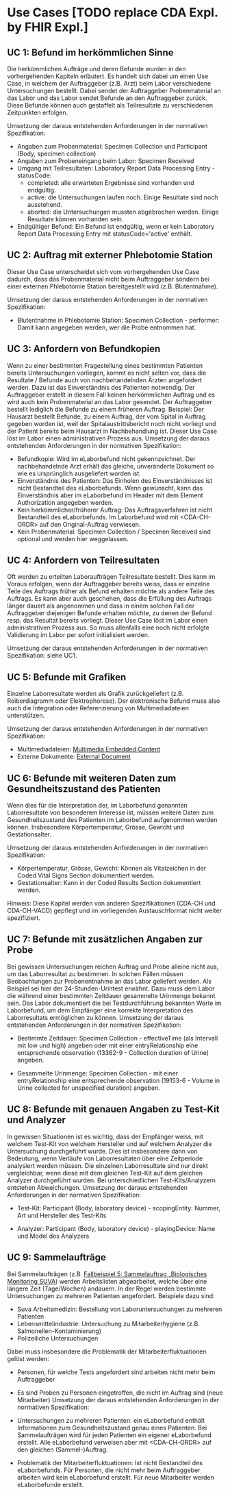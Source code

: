 # Use Cases [TODO replace CDA Expl. by FHIR Expl.]

## UC 1: Befund im herkömmlichen Sinne

Die herkömmlichen Aufträge und deren Befunde wurden in den vorhergehenden Kapiteln erläutert. Es handelt sich dabei um einen Use Case, in welchem der Auftraggeber (z.B. Arzt) beim Labor verschiedene Untersuchungen bestellt. Dabei sendet der Auftraggeber Probenmaterial an das Labor und das Labor sendet Befunde an den Auftraggeber zurück. Diese Befunde können auch gestaffelt als Teilresultate zu verschiedenen Zeitpunkten erfolgen.

Umsetzung der daraus entstehenden Anforderungen in der normativen Spezifikation:

* Angaben zum Probenmaterial: Specimen Collection und Participant (Body, specimen collection)
* Angaben zum Probeneingang beim Labor: Specimen Received
* Umgang mit Teilresultaten: Laboratory Report Data Processing Entry - statusCode:
  * completed: alle erwarteten Ergebnisse sind vorhanden und endgültig.
  * active: die Untersuchungen laufen noch. Einige Resultate sind noch ausstehend.
  * aborted: die Untersuchungen mussten abgebrochen werden. Einige Resultate können vorhanden sein.
* Endgültiger Befund: Ein Befund ist endgültig, wenn er kein Laboratory Report Data Processing Entry mit statusCode='active' enthält.

## UC 2: Auftrag mit externer Phlebotomie Station

Dieser Use Case unterscheidet sich vom vorhergehenden Use Case dadurch, dass das Probenmaterial nicht beim Auftraggeber sondern bei einer externen Phlebotomie Station bereitgestellt wird (z.B. Blutentnahme).

Umsetzung der daraus entstehenden Anforderungen in der normativen Spezifikation:

* Blutentnahme in Phlebotomie Station: Specimen Collection - performer: Damit kann angegeben werden, wer die Probe entnommen hat.
  
## UC 3: Anfordern von Befundkopien

Wenn zu einer bestimmten Fragestellung eines bestimmten Patienten bereits Untersuchungen vorliegen, kommt es nicht selten vor, dass die Resultate / Befunde auch von nachbehandelnden Ärzten angefordert werden. Dazu ist das Einverständnis des Patienten notwendig. Der Auftraggeber erstellt in diesem Fall keinen herkömmlichen Auftrag und es wird auch kein Probenmaterial an das Labor gesendet. Der Auftraggeber bestellt lediglich die Befunde zu einem früheren Auftrag.
Beispiel: Der Hausarzt bestellt Befunde, zu einem Auftrag, der vom Spital in Auftrag gegeben worden ist, weil der Spitalaustrittsbericht noch nicht vorliegt und der Patient bereits beim Hausarzt in Nachbehandlung ist. Dieser Use Case löst im Labor einen administrativen Prozess aus.
Umsetzung der daraus entstehenden Anforderungen in der normativen Spezifikation:

* Befundkopie: Wird im eLaborbefund nicht gekennzeichnet. Der nachbehandelnde Arzt erhält das gleiche, unveränderte Dokument so wie es ursprünglich ausgeliefert worden ist.
* Einverständnis des Patienten: Das Einholen des Einverständnisses ist nicht Bestandteil des eLaborbefunds. Wenn gewünscht, kann das Einverständnis aber im eLaborbefund im Header mit dem Element Authorization angegeben werden.
* Kein herkömmlicher/früherer Auftrag: Das Auftragsverfahren ist nicht Bestandteil des eLaborbefunds. Im Laborbefund wird mit \<CDA-CH-ORDR\> auf den Original-Auftrag verwiesen.
* Kein Probenmaterial: Specimen Collection / Specimen Received sind optional und werden hier weggelassen.
  
## UC 4: Anfordern von Teilresultaten

Oft werden zu erteilten Laboraufträgen Teilresultate bestellt. Dies kann im Voraus erfolgen, wenn der Auftraggeber bereits weiss, dass er einzelne Teile des Auftrags früher als Befund erhalten möchte als andere Teile des Auftrags. Es kann aber auch geschehen, dass die Erfüllung des Auftrags länger dauert als angenommen und dass in einem solchen Fall der Auftraggeber diejenigen Befunde erhalten möchte, zu denen der Befund resp. das Resultat bereits vorliegt. Dieser Use Case löst im Labor einen administrativen Prozess aus. So muss allenfalls eine noch nicht erfolgte Validierung im Labor per sofort initialisiert werden.

Umsetzung der daraus entstehenden Anforderungen in der normativen Spezifikation: siehe UC1.

## UC 5: Befunde mit Grafiken

Einzelne Laborresultate werden als Grafik zurückgeliefert (z.B. Reiberdiagramm oder Elektrophorese). Der elektronische Befund muss also auch die Integration oder Referenzierung von Multimediadateien unterstützen.

Umsetzung der daraus entstehenden Anforderungen in der normativen Spezifikation:

* Multimediadateien: [Multimedia Embedded Content](http://e-health-wiki.ch/index.php/Ehscda:CDA-CH-LREP_(specification)#Multimedia_Embedded_Content)
* Externe Dokumente: [External Document](http://e-health-wiki.ch/index.php/Ehscda:CDA-CH-LREP_(specification)#External_document)

## UC 6: Befunde mit weiteren Daten zum Gesundheitszustand des Patienten

Wenn dies für die Interpretation der, im Laborbefund genannten Laborresultate von besonderem Interesse ist, müssen weitere Daten zum Gesundheitszustand des Patienten im Laborbefund aufgenommen werden können. Insbesondere Körpertemperatur, Grösse, Gewicht und Gestationsalter.

Umsetzung der daraus entstehenden Anforderungen in der normativen Spezifikation:

* Körpertemperatur, Grösse, Gewicht: Können als Vitalzeichen in der Coded Vital Signs Section dokumentiert werden.
* Gestationsalter: Kann in der Coded Results Section dokumentiert werden.

Hinweis: Diese Kapitel werden von anderen Spezifikationen (CDA-CH und CDA-CH-VACD) gepflegt und im vorliegenden Austauschformat nicht weiter spezifiziert.

## UC 7: Befunde mit zusätzlichen Angaben zur Probe

Bei gewissen Untersuchungen reichen Auftrag und Probe alleine nicht aus, um das Laborresultat zu bestimmen. In solchen Fällen müssen Beobachtungen zur Probenentnahme an das Labor geliefert werden. Als Beispiel sei hier der 24-Stunden-Urintest erwähnt. Dazu muss dem Labor die während einer bestimmten Zeitdauer gesammelte Urinmenge bekannt sein. Das Labor dokumentiert die bei Testdurchführung bekannten Werte im Laborbefund, um dem Empfänger eine korrekte Interpretation des Laborresultats ermöglichen zu können.
Umsetzung der daraus entstehenden Anforderungen in der normativen Spezifikation:

* Bestimmte Zeitdauer: Specimen Collection - effectiveTime (als Intervall mit low und high) angeben oder mit einer entryRelationship eine entsprechende observation (13362-9 - Collection duration of Urine) angeben.

* Gesammelte Urinmenge: Specimen Collection - mit einer entryRelationship eine entsprechende observation (19153-6 - Volume in Urine collected for unspecified duration) angeben.

## UC 8: Befunde mit genauen Angaben zu Test-Kit und Analyzer

In gewissen Situationen ist es wichtig, dass der Empfänger weiss, mit welchem Test-Kit von welchem Hersteller und auf welchem Analyzer die Untersuchung durchgeführt wurde. Dies ist insbesondere dann von Bedeutung, wenn Verläufe von Laborresultaten über eine Zeitperiode analysiert werden müssen. Die einzelnen Laborresultate sind nur direkt vergleichbar, wenn diese mit dem gleichen Test-Kit auf dem gleichen Analyzer durchgeführt wurden. Bei unterschiedlichen Test-Kits/Analyzern entstehen Abweichungen.
Umsetzung der daraus entstehenden Anforderungen in der normativen Spezifikation:

* Test-Kit: Participant (Body, laboratory device) - scopingEntity: Nummer, Art und Hersteller des Test-Kits

* Analyzer: Participant (Body, laboratory device) - playingDevice: Name und Model des Analyzers

## UC 9: Sammelaufträge

Bei Sammelaufträgen (z.B. [Fallbeispiel 5: Sammelauftrag „Biologisches Monitoring SUVA](http://e-health-wiki.ch/index.php/Ehscda:CDA-CH-LREP_(specification)#Fallbeispiel_5:_Sammelauftrag_.E2.80.9EBiologisches_Monitoring_SUVA.E2.80.9C)) werden Arbeitslisten abgearbeitet, welche über eine längere Zeit (Tage/Wochen) andauern. In der Regel werden bestimmte Untersuchungen zu mehreren Patienten angefordert. Beispiele dazu sind:

* Suva Arbeitsmedizin: Bestellung von Laboruntersuchungen zu mehreren Patienten
* Lebensmittelindustrie: Untersuchung zu Mitarbeiterhygiene (z.B. Salmonellen-Kontaminierung)
* Polizeiliche Untersuchungen

Dabei muss insbesondere die Problematik der Mitarbeiterfluktuationen gelöst werden:

* Personen, für welche Tests angefordert sind arbeiten nicht mehr beim Auftraggeber
* Es sind Proben zu Personen eingetroffen, die nicht im Auftrag sind (neue Mitarbeiter)
Umsetzung der daraus entstehenden Anforderungen in der normativen Spezifikation:

* Untersuchungen zu mehreren Patienten: ein eLaborbefund enthält Informationen zum Gesundheitszustand genau eines Patienten. Bei Sammelaufträgen wird für jeden Patienten ein eigener eLaborbefund erstellt. Alle eLaborbefund verweisen aber mit \<CDA-CH-ORDR\> auf den gleichen (Sammel-)Auftrag.
* Problematik der Mitarbeiterfluktuationen: Ist nicht Bestandteil des eLaborbefunds. Für Personen, die nicht mehr beim Auftraggeber arbeiten wird kein eLaborbefund erstellt. Für neue Mitarbeiter werden eLaborbefunde erstellt.
